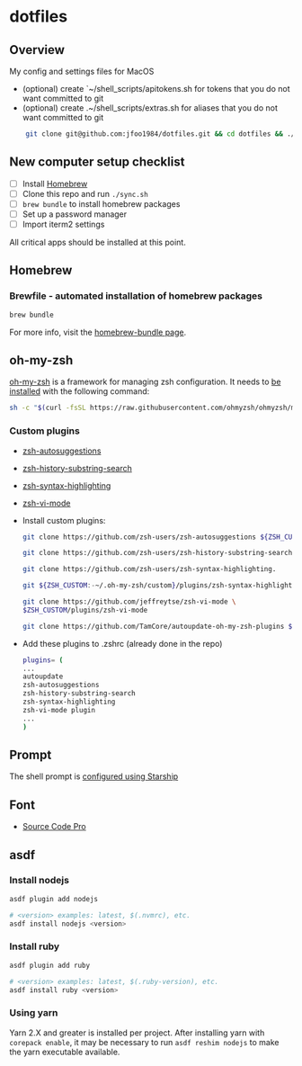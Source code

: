 # dotfiles

## Overview

My config and settings files for MacOS

* (optional) create `~/shell_scripts/apitokens.sh for tokens that you do not want committed to git
* (optional) create .~/shell_scripts/extras.sh for aliases that you do not want committed to git

```sh
    git clone git@github.com:jfoo1984/dotfiles.git && cd dotfiles && ./sync.sh
```

## New computer setup checklist

* [ ] Install [Homebrew](https://brew.sh/)
* [ ] Clone this repo and run `./sync.sh`
* [ ] `brew bundle` to install homebrew packages
* [ ] Set up a password manager
* [ ] Import iterm2 settings

All critical apps should be installed at this point.

## Homebrew

### Brewfile - automated installation of homebrew packages

```sh
brew bundle
```

For more info, visit the [homebrew-bundle page](https://github.com/Homebrew/homebrew-bundle).

## oh-my-zsh

[oh-my-zsh](https://github.com/ohmyzsh/ohmyzsh) is a framework for managing zsh configuration.  It needs to [be installed](https://github.com/ohmyzsh/ohmyzsh?tab=readme-ov-file#basic-installation) with the following command:

```sh
sh -c "$(curl -fsSL https://raw.githubusercontent.com/ohmyzsh/ohmyzsh/master/tools/install.sh)"
```

### Custom plugins

* [zsh-autosuggestions](https://github.com/zsh-users/zsh-autosuggestions)
* [zsh-history-substring-search](https://github.com/zsh-users/zsh-history-substring-search)
* [zsh-syntax-highlighting](https://github.com/zsh-users/zsh-syntax-highlighting)
* [zsh-vi-mode](https://github.com/jeffreytse/zsh-vi-mode)
* Install custom plugins:

    ```sh
    git clone https://github.com/zsh-users/zsh-autosuggestions ${ZSH_CUSTOM:-~/.oh-my-zsh/custom}/plugins/zsh-autosuggestions

    git clone https://github.com/zsh-users/zsh-history-substring-search ${ZSH_CUSTOM:-~/.oh-my-zsh/custom}/plugins/zsh-history-substring-search

    git clone https://github.com/zsh-users/zsh-syntax-highlighting.

    git ${ZSH_CUSTOM:-~/.oh-my-zsh/custom}/plugins/zsh-syntax-highlighting

    git clone https://github.com/jeffreytse/zsh-vi-mode \
  $ZSH_CUSTOM/plugins/zsh-vi-mode

    git clone https://github.com/TamCore/autoupdate-oh-my-zsh-plugins $ZSH_CUSTOM/plugins/autoupdate
   ```

* Add these plugins to .zshrc (already done in the repo)

    ```sh
    plugins= (
    ...
    autoupdate
    zsh-autosuggestions
    zsh-history-substring-search
    zsh-syntax-highlighting
    zsh-vi-mode plugin
    ...
    )
    ```

## Prompt

The shell prompt is [configured using Starship](https://starship.rs/config/#prompt)

## Font

* [Source Code Pro](https://github.com/adobe-fonts/source-code-pro)

## asdf

### Install nodejs

```sh
asdf plugin add nodejs

# <version> examples: latest, $(.nvmrc), etc.
asdf install nodejs <version>
```

### Install ruby

```sh
asdf plugin add ruby

# <version> examples: latest, $(.ruby-version), etc.
asdf install ruby <version>
```

### Using yarn

Yarn 2.X and greater is installed per project.  After installing yarn with `corepack enable`, it may be necessary to run `asdf reshim nodejs` to make the yarn executable available.
